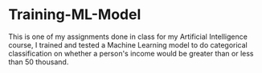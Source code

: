 # Training-ML-Model

 This is one of my assignments done in class for my Artificial Intelligence course, I trained and tested a Machine Learning model to do categorical classification on whether a person's income would be greater than or less than 50 thousand.
